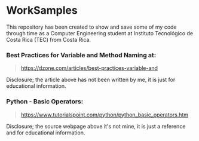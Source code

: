 # WorkSamples
  This repository has been created to show and save some of my code through time as a Computer Engineering student at Instituto Tecnológico de Costa Rica (TEC) from Costa Rica.

### Best Practices for Variable and Method Naming at:

> https://dzone.com/articles/best-practices-variable-and

Disclosure; the article above has not been written by me, it is just for educational information.
  
### Python - Basic Operators:  

> https://www.tutorialspoint.com/python/python_basic_operators.htm

Disclosure; the source webpage above it's not mine, it is just a reference and for educational information.
